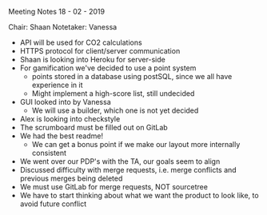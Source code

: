 Meeting Notes 18 - 02 - 2019

Chair: Shaan
Notetaker: Vanessa


* API will be used for CO2 calculations
* HTTPS protocol for client/server communication
* Shaan is looking into Heroku for server-side 
* For gamification we've decided to use a point system
	- points stored in a database using postSQL, since we all have experience in it
	- Might implement a high-score list, still undecided
* GUI looked into by Vanessa
	- We will use a builder, which one is not yet decided
* Alex is looking into checkstyle
* The scrumboard must be filled out on GitLab
* We had the best readme!
	- We can get a bonus point if we make our layout more internally consistent
* We went over our PDP's with the TA, our goals seem to align
* Discussed difficulty with merge requests, i.e. merge conflicts and previous merges being deleted
* We must use GitLab for merge requests, NOT sourcetree
* We have to start thinking about what we want the product to look like, to avoid future conflict
